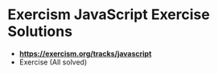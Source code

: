# Exercism JavaScript Exercise Solutions
- **https://exercism.org/tracks/javascript**
- Exercise (All solved)